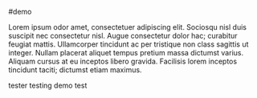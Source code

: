 #demo


Lorem ipsum odor amet, consectetuer adipiscing elit. Sociosqu nisl duis suscipit nec consectetur nisl. Augue consectetur dolor hac; curabitur feugiat mattis. Ullamcorper tincidunt ac per tristique non class sagittis ut integer. Nullam placerat aliquet tempus pretium massa dictumst varius. Aliquam cursus at eu inceptos libero gravida. Facilisis lorem inceptos tincidunt taciti; dictumst etiam maximus.


tester
testing
demo test
